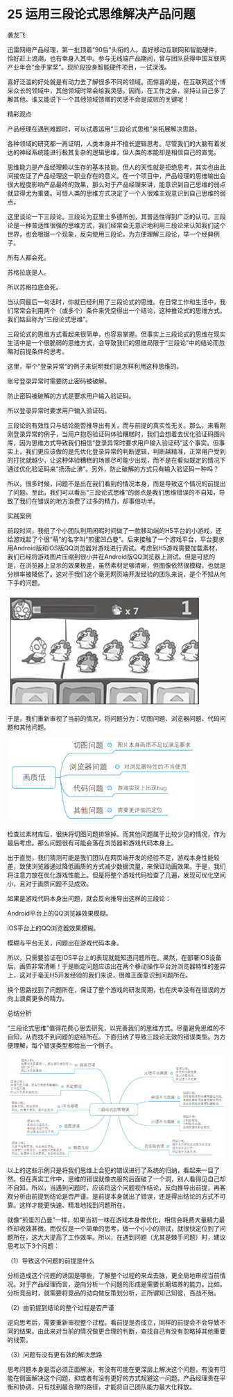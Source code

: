 # 25 运用三段论式思维解决产品问题

袭龙飞

迅雷网络产品经理，第一批顶着“90后”头衔的人。喜好移动互联网和智能硬件，恰好赶上浪潮，也有幸身入其中。参与无线端产品期间，曾与团队获得中国互联网产业年会“金手掌奖”。现阶段投身智能硬件项目，一试深浅。

喜好泛滥的好处就是有动力去了解很多不同的领域。而惊喜的是，在互联网这个博采众长的领域中，其他领域时常会给我灵感。因而，在工作之余，坚持让自己多了解其他。谁又能说下一个其他领域馈赠的灵感不会是成败的关键呢！

精彩观点

产品经理在遇到难题时，可以试着运用“三段论式思维”来拓展解决思路。

各种领域的研究都一再证明，人类本身并不擅长逻辑思考。尽管我们的大脑有着发达的神经系统能进行极其复杂的逻辑思维，但人类的本能却是相信自己的直觉。

思维能力是产品经理赖以生存的基本技能。但人的天性就是拒绝思考，其实也由此间接佐证了产品经理这一职业存在的意义。在一个项目中，产品经理的思维输出会很大程度影响产品最终的效果，那么对于产品经理来讲，能意识到自己思维的弱点就显得尤为重要。可惜人类的思维方式决定了一个人很难主观意识到自己思维的弱点。

这里谈论一下三段论。三段论为亚里士多德所创，其普适性得到广泛的认可。三段论是一种普适性很强的思维方式，我们经常会无意识地利用三段论来认知我们这个世界，也会根据一个现象，反向使用三段论。为方便理解三段论，举一个经典例子。

所有人都会死。

苏格拉底是人。

所以苏格拉底会死。

当认同最后一句话时，你就已经利用了三段论式的思维。在日常工作和生活中，我们常常会利用两个（或多个）条件来凭空得出一个结论，这种推论式的思维方式，我们姑且称为“三段论式思维”。

三段论式的思维方式看起来很简单，也容易掌握。但事实上三段论式的思维在现实生活中是一个很脆弱的思维方式，会导致我们的思维局限于“三段论”中的结论而忽略对前提条件的思考。

这里，举个“登录异常”的例子来说明我们是怎样利用这种思维的。

账号登录异常时需要防止密码被破解。

防止密码被破解的方式是要求用户输入验证码。

所以登录异常时要求用户输入验证码。

三段论的有效性只与结论能否推导出有关，而与前提的真实性无关。那么，来看刚刚登录异常的例子，当用户抱怨验证码体验糟糕时，我们会想着去优化验证码图片库，因为思维方式导致我们相信“登录异常时要求用户输入验证码”这个事实。但事实上，我们更应该做的是先优化登录异常的判断逻辑，判断越精准，正常用户受到的打扰就越少，让这种体验糟糕的场景尽可能少出现，而不是在看似既定的情况下通过优化验证码来“扬汤止沸”。另外，防止破解的方式只有输入验证码一种吗？

所以，很多时候，问题不是出在我们看到的情况本身，而是导致这个情况的前提出了问题。至此，我们可以看出“三段论式思维”的弱点是我们思维错误的不自知，导致了我们在错误的地方浪费了过多的精力，却事倍功半。

实践案例

前段时间，我组了个小团队利用闲暇时间做了一款移动端的H5平台的小游戏，还给游戏起了个很“萌”的名字叫“煎蛋凹凸曼”。后来接触了一个游戏平台，平台要求用Android版和iOS版QQ浏览器对游戏进行调试。考虑到H5游戏需要加载素材，我们已经将游戏图片压缩到很小并在Android版QQ浏览器上测试。但是可悲的是，在浏览器上显示的效果极差，虽然素材足够清晰，但图像依然很模糊，也就是分辨率被降低了。这对于我们这个毫无网页端开发经验的团队来说，是个不知从何下手的问题。

![](images/image01782.jpeg)

于是，我们重新审视了当前的情况，将问题分为：切图问题、浏览器问题、代码问题和其他问题。

![](images/image01783.jpeg)

检查过素材库后，很快将切图问题排除掉。而其他问题属于比较少见的情况，作为最后考虑。那么问题很有可能会落在浏览器和游戏代码本身上。

出于直觉，我们猜测可能是我们团队在网页端开发的经验不足，游戏本身性能较差，致使浏览器通过降低画质的方式减少数据流量，来保证动画效果。于是，我们将注意力放在优化游戏性能上。但是将整个游戏代码检查了几遍，发现可优化空间小，且对于画质问题不见成效。

如果是游戏代码本身出问题，就会反向推导出这样的三段论：

Android平台上的QQ浏览器效果模糊。

iOS平台上的QQ浏览器效果模糊。

模糊与平台无关，问题出在游戏代码本身。

所以，只需要验证在iOS平台上的表现就能知道问题所在。果然，在部署iOS设备后，画质非常清晰！于是断定问题应该出在两个移动操作平台对浏览器特性的差异上，这对于毫无H5开发经验的我们来说，很难正面意识到问题所在。

换个思路找到了问题所在，保证了整个游戏的研发周期，也在庆幸没有在错误的方向上浪费更多的精力。

总结分析

“三段论式思维”值得花费心思去研究，以完善我们的思维方式。尽量避免思维的不自知，从而找不到问题的症结所在。下面归纳了导致三段论无效的错误类型。为方便理解，每个错误类型都给出一个例子。

![](images/image01784.jpeg)

以上的这些示例只是将我们思维上会犯的错误进行了系统的归纳，看起来一目了然。但在真实工作中，思维的错误就像衣服的后面破了一个洞，别人看得见自己却不自知。所以，当遇到问题时，应该将这个问题视作结论，反向推导出前提，再客观分析由前提到结论是否严谨。是前提本身就出了错误，还是得出结论的方式不可靠。这样才能更快速、精准地找到问题所在。

就像“煎蛋凹凸曼”一样，如果当初一味在游戏本身做优化，相信会耗费大量精力最终却收效甚微。而仅仅是一个简单的思考，做一个小小的测试，就很快定位到了问题所在，这大大提高了工作效率。所以，在遇到问题（尤其是棘手问题）时，建议思考以下3个问题：

（1）导致这个问题的前提是什么

分析造成这个问题的诱因是哪些，了解整个过程的来龙去脉，更全局地审视当前情况。对于产品经理而言，逆向分析一个问题的形成是需要长期培养的能力。比如，分析竞品时，就需要将竞品的动向做反策划分析，正所谓知己知彼，百战不殆。

（2）由前提到结论的整个过程是否严谨

逆向思考后，需要重新审视整个过程。看前提是否成立，同样的前提会不会导致不同的结果。由此来对当前的情况做更合理的判断，查找自己有没有忽略掉其他重要的线索。

（3）问题有没有更有效的解决思路

思考问题本身是否必须正面解决，有没有可能在更深层上解决这个问题，有没有可能在侧面解决这个问题，抑或者有没有更好的方式规避这一问题。产品经理贵在平衡和协调，只有找到最合理的路径，才能将自己团队能力最大化释放。
